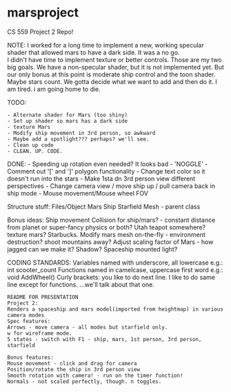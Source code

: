 marsproject
===========

CS 559 Project 2 Repo!

NOTE: I worked for a long time to implement a new, working specular shader that allowed mars to have a dark side. It was a no go.\
	  I didn't have time to implement texture or better controls.
	  Those are my two big goals.
	  We have a non-specular shader, but it is not implemented yet.
	  But our only bonus at this point is moderate ship control and the toon shader. Maybe stars count.
	  We gotta decide what we want to add and then do it.
	  I am tired.
	  i am going home to die.

TODO:

	- Alternate shader for Mars (too shiny)
	- Set up shader so mars has a dark side 
	- texture Mars
	- Modify ship movement in 3rd person, so awkward
	- Maybe add a spotlight??? perhaps? we'll see.
	- Clean up code
	- CLEAN. UP. CODE.
	
DONE:
	- Speeding up rotation even needed? It looks bad
	- 'NOGGLE'
	- Comment out '[' and ']' polygon functionality
	- Change text color so it doesn't run into the stars
	- Make 1sta dn 3rd person view different perspectives
	- Change camera view / move ship up / pull camera back in ship mode
	- Mouse movement/Mouse wheel FOV

	
	

Structure stuff:
Files/Object
Mars
Ship
Starfield
Mesh - parent class


Bonus ideas:
Ship movement
Collision for ship/mars? - constant distance from planet or super-fancy physics or both?
Utah teapot somewhere?
texture mars?
Starbucks.
Modify mars mesh on-the-fly - environment destruction? shoot mountains away?
Adjust scaling factor of Mars - how jagged can we make it?
Shadow?
Spaceship mounted light?

CODING STANDARDS:
Variables named with underscore, all lowercase
	e.g.: int scooter_count
Functions named in camelcase, uppercase first word
	e.g.: void AddWheel()
Curly brackets: you like to do next line. I like to do same line except for functions.
	...we'll talk about that one.
	
	
	README FOR PRESENTATION
	Project 2:
	Renders a spaceship and mars model(imported from heightmap) in various camera modes
	Spec features:
	Arrows - move camera - all modes but starfield only.
	w for wireframe mode.
	5 states - switch with F1 - ship, mars, 1st person, 3rd person, starfield
	
	Bonus features:
	Mouse movement - click and drag for camera
	Position/rotate the ship in 3rd person view
	Smooth rotation with camera! - run on the timer function!
	Normals - not scaled perfectly, though. n toggles.